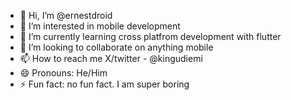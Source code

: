 - 👋 Hi, I’m @ernestdroid
- 👀 I’m interested in mobile development
- 🌱 I’m currently learning cross platfrom development with flutter
- 💞️ I’m looking to collaborate on anything mobile
- 📫 How to reach me X/twitter - @kingudiemi
- 😄 Pronouns: He/Him
- ⚡ Fun fact: no fun fact. I am super boring

<!---
ernestdroid/ernestdroid is a ✨ special ✨ repository because its `README.md` (this file) appears on your GitHub profile.
You can click the Preview link to take a look at your changes.
--->
